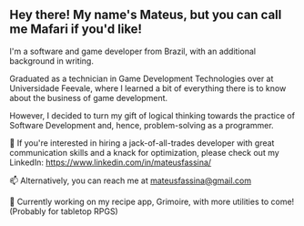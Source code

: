 ## Hey there! My name's Mateus, but you can call me Mafari if you'd like!

I'm a software and game developer from Brazil, with an additional background in writing.

Graduated as a technician in Game Development Technologies over at Universidade Feevale, where I learned a bit of everything there is to know about the business of game development.

However, I decided to turn my gift of logical thinking towards the practice of Software Development and, hence, problem-solving as a programmer.

📄 If you're interested in hiring a jack-of-all-trades developer with great communication skills and a knack for optimization, please check out my LinkedIn: https://www.linkedin.com/in/mateusfassina/

📫 Alternatively, you can reach me at mateusfassina@gmail.com

🔭 Currently working on my recipe app, Grimoire, with more utilities to come! (Probably for tabletop RPGS)

<!--
**hexdelta/hexdelta** is a ✨ _special_ ✨ repository because its `README.md` (this file) appears on your GitHub profile.

Here are some ideas to get you started:

- 🔭 I’m currently working on ...
- 🌱 I’m currently learning ...
- 👯 I’m looking to collaborate on ...
- 🤔 I’m looking for help with ...
- 💬 Ask me about ...
- 📫 How to reach me: ...
- 😄 Pronouns: ...
- ⚡ Fun fact: ...
-->
